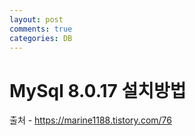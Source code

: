 ```yaml
---
layout: post
comments: true
categories: DB
---
```


# MySql 8.0.17 설치방법



출처 - https://marine1188.tistory.com/76

